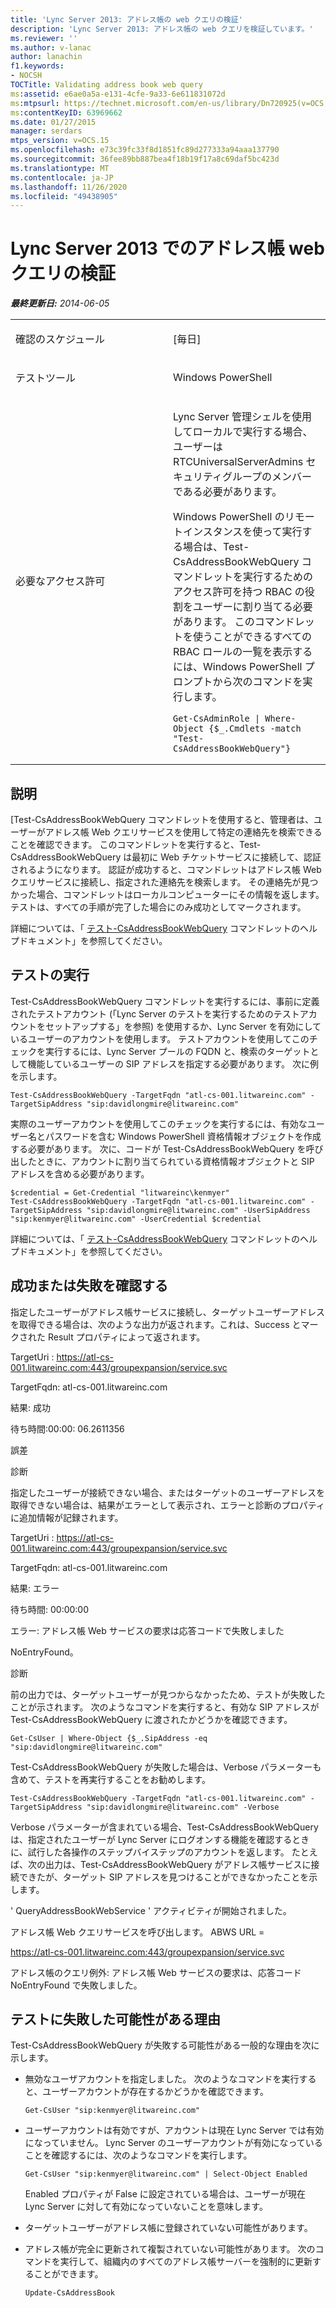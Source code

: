 ```yaml
---
title: 'Lync Server 2013: アドレス帳の web クエリの検証'
description: 'Lync Server 2013: アドレス帳の web クエリを検証しています。'
ms.reviewer: ''
ms.author: v-lanac
author: lanachin
f1.keywords:
- NOCSH
TOCTitle: Validating address book web query
ms:assetid: e6ae0a5a-e131-4cfe-9a33-6e611831072d
ms:mtpsurl: https://technet.microsoft.com/en-us/library/Dn720925(v=OCS.15)
ms:contentKeyID: 63969662
ms.date: 01/27/2015
manager: serdars
mtps_version: v=OCS.15
ms.openlocfilehash: e73c39fc33f8d1851fc89d277333a94aaa137790
ms.sourcegitcommit: 36fee89bb887bea4f18b19f17a8c69daf5bc423d
ms.translationtype: MT
ms.contentlocale: ja-JP
ms.lasthandoff: 11/26/2020
ms.locfileid: "49438905"
---
```

# <a name="validating-address-book-web-query-in-lync-server-2013"></a>Lync Server 2013 でのアドレス帳 web クエリの検証

<div data-xmlns="http://www.w3.org/1999/xhtml">

<div class="topic" data-xmlns="http://www.w3.org/1999/xhtml" data-msxsl="urn:schemas-microsoft-com:xslt" data-cs="https://msdn.microsoft.com/">

<div data-asp="https://msdn2.microsoft.com/asp">



</div>

<div id="mainSection">

<div id="mainBody">

<span> </span>

_**最終更新日:** 2014-06-05_


<table>
<colgroup>
<col style="width: 50%" />
<col style="width: 50%" />
</colgroup>
<tbody>
<tr class="odd">
<td><p>確認のスケジュール</p></td>
<td><p>[毎日]</p></td>
</tr>
<tr class="even">
<td><p>テストツール</p></td>
<td><p>Windows PowerShell</p></td>
</tr>
<tr class="odd">
<td><p>必要なアクセス許可</p></td>
<td><p>Lync Server 管理シェルを使用してローカルで実行する場合、ユーザーは RTCUniversalServerAdmins セキュリティグループのメンバーである必要があります。</p>
<p>Windows PowerShell のリモートインスタンスを使って実行する場合は、Test-CsAddressBookWebQuery コマンドレットを実行するためのアクセス許可を持つ RBAC の役割をユーザーに割り当てる必要があります。 このコマンドレットを使うことができるすべての RBAC ロールの一覧を表示するには、Windows PowerShell プロンプトから次のコマンドを実行します。</p>
<pre><code>Get-CsAdminRole | Where-Object {$_.Cmdlets -match &quot;Test-CsAddressBookWebQuery&quot;}</code></pre></td>
</tr>
</tbody>
</table>


<div>

## <a name="description"></a>説明

[Test-CsAddressBookWebQuery コマンドレットを使用すると、管理者は、ユーザーがアドレス帳 Web クエリサービスを使用して特定の連絡先を検索できることを確認できます。 このコマンドレットを実行すると、Test-CsAddressBookWebQuery は最初に Web チケットサービスに接続して、認証されるようになります。 認証が成功すると、コマンドレットはアドレス帳 Web クエリサービスに接続し、指定された連絡先を検索します。 その連絡先が見つかった場合、コマンドレットはローカルコンピューターにその情報を返します。 テストは、すべての手順が完了した場合にのみ成功としてマークされます。

詳細については、「 [テスト-CsAddressBookWebQuery](https://docs.microsoft.com/powershell/module/skype/Test-CsAddressBookWebQuery) コマンドレットのヘルプドキュメント」を参照してください。

</div>

<div>

## <a name="running-the-test"></a>テストの実行

Test-CsAddressBookWebQuery コマンドレットを実行するには、事前に定義されたテストアカウント (「Lync Server のテストを実行するためのテストアカウントをセットアップする」を参照) を使用するか、Lync Server を有効にしているユーザーのアカウントを使用します。 テストアカウントを使用してこのチェックを実行するには、Lync Server プールの FQDN と、検索のターゲットとして機能しているユーザーの SIP アドレスを指定する必要があります。 次に例を示します。

    Test-CsAddressBookWebQuery -TargetFqdn "atl-cs-001.litwareinc.com" -TargetSipAddress "sip:davidlongmire@litwareinc.com"

実際のユーザーアカウントを使用してこのチェックを実行するには、有効なユーザー名とパスワードを含む Windows PowerShell 資格情報オブジェクトを作成する必要があります。 次に、コードが Test-CsAddressBookWebQuery を呼び出したときに、アカウントに割り当てられている資格情報オブジェクトと SIP アドレスを含める必要があります。

    $credential = Get-Credential "litwareinc\kenmyer"
    Test-CsAddressBookWebQuery -TargetFqdn "atl-cs-001.litwareinc.com" -TargetSipAddress "sip:davidlongmire@litwareinc.com" -UserSipAddress "sip:kenmyer@litwareinc.com" -UserCredential $credential

詳細については、「 [テスト-CsAddressBookWebQuery](https://docs.microsoft.com/powershell/module/skype/Test-CsAddressBookWebQuery) コマンドレットのヘルプドキュメント」を参照してください。

</div>

<div>

## <a name="determining-success-or-failure"></a>成功または失敗を確認する

指定したユーザーがアドレス帳サービスに接続し、ターゲットユーザーアドレスを取得できる場合は、次のような出力が返されます。これは、Success とマークされた Result プロパティによって返されます。

TargetUri : https://atl-cs-001.litwareinc.com:443/groupexpansion/service.svc

TargetFqdn: atl-cs-001.litwareinc.com

結果: 成功

待ち時間:00:00: 06.2611356

誤差

診断

指定したユーザーが接続できない場合、またはターゲットのユーザーアドレスを取得できない場合は、結果がエラーとして表示され、エラーと診断のプロパティに追加情報が記録されます。

TargetUri : https://atl-cs-001.litwareinc.com:443/groupexpansion/service.svc

TargetFqdn: atl-cs-001.litwareinc.com

結果: エラー

待ち時間: 00:00:00

エラー: アドレス帳 Web サービスの要求は応答コードで失敗しました

NoEntryFound。

診断

前の出力では、ターゲットユーザーが見つからなかったため、テストが失敗したことが示されます。 次のようなコマンドを実行すると、有効な SIP アドレスが Test-CsAddressBookWebQuery に渡されたかどうかを確認できます。

    Get-CsUser | Where-Object {$_.SipAddress -eq "sip:davidlongmire@litwareinc.com"

Test-CsAddressBookWebQuery が失敗した場合は、Verbose パラメーターも含めて、テストを再実行することをお勧めします。

    Test-CsAddressBookWebQuery -TargetFqdn "atl-cs-001.litwareinc.com" -TargetSipAddress "sip:davidlongmire@litwareinc.com" -Verbose

Verbose パラメーターが含まれている場合、Test-CsAddressBookWebQuery は、指定されたユーザーが Lync Server にログオンする機能を確認するときに、試行した各操作のステップバイステップのアカウントを返します。 たとえば、次の出力は、Test-CsAddressBookWebQuery がアドレス帳サービスに接続できたが、ターゲット SIP アドレスを見つけることができなかったことを示します。

' QueryAddressBookWebService ' アクティビティが開始されました。

アドレス帳 Web クエリサービスを呼び出します。 ABWS URL =

https://atl-cs-001.litwareinc.com:443/groupexpansion/service.svc

アドレス帳のクエリ例外: アドレス帳 Web サービスの要求は、応答コード NoEntryFound で失敗しました。

</div>

<div>

## <a name="reasons-why-the-test-might-have-failed"></a>テストに失敗した可能性がある理由

Test-CsAddressBookWebQuery が失敗する可能性がある一般的な理由を次に示します。

  - 無効なユーザアカウントを指定しました。 次のようなコマンドを実行すると、ユーザーアカウントが存在するかどうかを確認できます。
    
        Get-CsUser "sip:kenmyer@litwareinc.com"

  - ユーザーアカウントは有効ですが、アカウントは現在 Lync Server では有効になっていません。 Lync Server のユーザーアカウントが有効になっていることを確認するには、次のようなコマンドを実行します。
    
        Get-CsUser "sip:kenmyer@litwareinc.com" | Select-Object Enabled
    
    Enabled プロパティが False に設定されている場合は、ユーザーが現在 Lync Server に対して有効になっていないことを意味します。

  - ターゲットユーザーがアドレス帳に登録されていない可能性があります。

  - アドレス帳が完全に更新されて複製されていない可能性があります。 次のコマンドを実行して、組織内のすべてのアドレス帳サーバーを強制的に更新することができます。
    
        Update-CsAddressBook

</div>

</div>

<span> </span>

</div>

</div>

</div>

